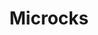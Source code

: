 ---
title: Microcks
isOfficial: true
categories:
  - cloud
docs:
  - id: java
    url: https://github.com/microcks/microcks-testcontainers-java
    example: |
      ```java
      var microcks = new MicrocksContainer(DockerImageName.parse("quay.io/microcks/microcks-uber:nightly"));
      microcks.start();
      ```
  - id: nodejs
    url: https://github.com/microcks/microcks-testcontainers-node
    example: |
      ```javascript
      const microcks = await new MicrocksContainer().start();
      ```
description: |
  Microcks is an open-source cloud-native platform for mocking and contract-testing all kinds of APIs. It supports REST [OpenAPI](https://www.openapis.org/), [gRPC](https://grpc.io/), [GraphQL](https://graphql.org/), [Async APIs](https://www.asyncapi.com/) and SOAP WebServices.

  Microcks allows you to work in isolation by cutting dependencies; it can also be used for contract-testing the API you're developing.
  
  Read more on [Microcks.io](https://microcks.io).
---